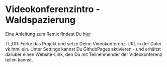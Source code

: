 # Videokonferenzintro - Waldspazierung

Eine Anleitung zum Remix findest Du [hier](https://videokonferenzintro.de/anleitung.html)

TL;DR: Forke das Projekt und setze Deine Videokonferenz-URL in der Datei vk.html ein. Unter Settings kannst Du GithubPages aktivieren - und erhältst darüber einen Website-Link, den Du mit Teilnehmender der Videokonferenz teilen kannst.
